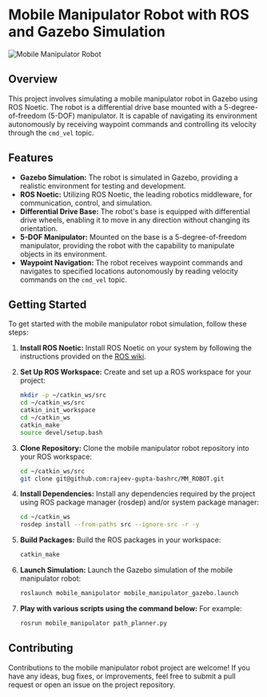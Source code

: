 # Mobile Manipulator Robot with ROS and Gazebo Simulation

![Mobile Manipulator Robot](https://github.com/rajeev-gupta-bashrc/MM_ROBOT/blob/main/images/mm_robot.jpg)

## Overview
This project involves simulating a mobile manipulator robot in Gazebo using ROS Noetic. The robot is a differential drive base mounted with a 5-degree-of-freedom (5-DOF) manipulator. It is capable of navigating its environment autonomously by receiving waypoint commands and controlling its velocity through the `cmd_vel` topic.

## Features
- **Gazebo Simulation:** The robot is simulated in Gazebo, providing a realistic environment for testing and development.
- **ROS Noetic:** Utilizing ROS Noetic, the leading robotics middleware, for communication, control, and simulation.
- **Differential Drive Base:** The robot's base is equipped with differential drive wheels, enabling it to move in any direction without changing its orientation.
- **5-DOF Manipulator:** Mounted on the base is a 5-degree-of-freedom manipulator, providing the robot with the capability to manipulate objects in its environment.
- **Waypoint Navigation:** The robot receives waypoint commands and navigates to specified locations autonomously by reading velocity commands on the `cmd_vel` topic.

## Getting Started
To get started with the mobile manipulator robot simulation, follow these steps:

1. **Install ROS Noetic:** Install ROS Noetic on your system by following the instructions provided on the [ROS wiki](https://wiki.ros.org/noetic/Installation).
   
2. **Set Up ROS Workspace:** Create and set up a ROS workspace for your project:

    ```bash
    mkdir -p ~/catkin_ws/src
    cd ~/catkin_ws/src
    catkin_init_workspace
    cd ~/catkin_ws
    catkin_make
    source devel/setup.bash
    ```

3. **Clone Repository:** Clone the mobile manipulator robot repository into your ROS workspace:

    ```bash
    cd ~/catkin_ws/src
    git clone git@github.com:rajeev-gupta-bashrc/MM_ROBOT.git
    ```

4. **Install Dependencies:** Install any dependencies required by the project using ROS package manager (rosdep) and/or system package manager:

    ```bash
    cd ~/catkin_ws
    rosdep install --from-paths src --ignore-src -r -y
    ```

5. **Build Packages:** Build the ROS packages in your workspace:

    ```bash
    catkin_make
    ```

6. **Launch Simulation:** Launch the Gazebo simulation of the mobile manipulator robot:

    ```bash
    roslaunch mobile_manipulator mobile_manipulator_gazebo.launch
    ```

7. **Play with various scripts using the command below:** For example:

    ```bash
    rosrun mobile_manipulator path_planner.py
    ```

## Contributing
Contributions to the mobile manipulator robot project are welcome! If you have any ideas, bug fixes, or improvements, feel free to submit a pull request or open an issue on the project repository.

